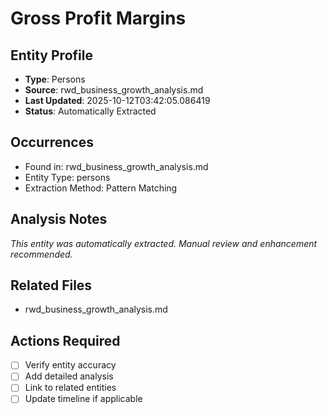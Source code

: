 # Gross Profit Margins

## Entity Profile
- **Type**: Persons
- **Source**: rwd_business_growth_analysis.md
- **Last Updated**: 2025-10-12T03:42:05.086419
- **Status**: Automatically Extracted

## Occurrences
- Found in: rwd_business_growth_analysis.md
- Entity Type: persons
- Extraction Method: Pattern Matching

## Analysis Notes
*This entity was automatically extracted. Manual review and enhancement recommended.*

## Related Files
- rwd_business_growth_analysis.md

## Actions Required
- [ ] Verify entity accuracy
- [ ] Add detailed analysis
- [ ] Link to related entities
- [ ] Update timeline if applicable
